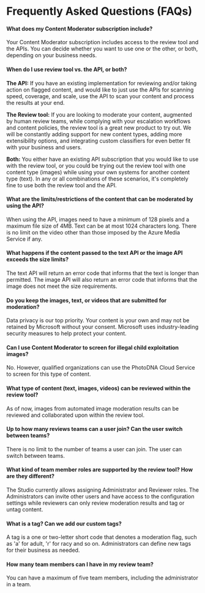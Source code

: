 <!-- 
NavPath: Content Moderator
LinkLabel: API Reference
Url: content-moderator/documentation/faq
Weight: 152
-->

# Frequently Asked Questions (FAQs) #

#### What does my Content Moderator subscription include? ####
Your Content Moderator subscription includes access to the review tool and the APIs. You can decide whether you want to use one or the other, or both, depending on your business needs.

#### When do I use review tool vs. the API, or both? ####
**The API:** If you have an existing implementation for reviewing and/or taking action on flagged content, and would like to just use the APIs for scanning speed, coverage, and scale, use the API to scan your content and process the results at your end.

**The Review tool:** If you are looking to moderate your content, augmented by human review teams, while complying with your escalation workflows and content policies, the review tool is a great new product to try out. We will be constantly adding support for new content types, adding more extensibility options, and integrating custom classifiers for even better fit with your business and users.

**Both:** You either have an existing API subscription that you would like to use with the review tool, or you could be trying out the review tool with one content type (images) while using your own systems for another content type (text). In any or all combinations of these scenarios, it's completely fine to use both the review tool and the API. 

#### What are the limits/restrictions of the content that can be moderated by using the API? ####
When using the API, images need to have a minimum of 128 pixels and a maximum file size of 4MB. Text can be at most 1024 characters long. There is no limit on the video other than those imposed by the Azure Media Service if any.

#### What happens if the content passed to the text API or the image API exceeds the size limits? ####
The text API will return an error code that informs that the text is longer than permitted. The image API will also return an error code that informs that the image does not meet the size requirements.

#### Do you keep the images, text, or videos that are submitted for moderation? ####
Data privacy is our top priority. Your content is your own and may not be retained by Microsoft without your consent. Microsoft uses industry-leading security measures to help protect your content.

#### Can I use Content Moderator to screen for illegal child exploitation images? ####
No. However, qualified organizations can use the PhotoDNA Cloud Service to screen for this type of content.

#### What type of content (text, images, videos) can be reviewed within the review tool? ####
As of now, images from automated image moderation results can be reviewed and collaborated upon within the review tool.

#### Up to how many reviews teams can a user join? Can the user switch between teams? ####
There is no limit to the number of teams a user can join. The user can switch between teams.

#### What kind of team member roles are supported by the review tool? How are they different? ####
The Studio currently allows assigning Administrator and Reviewer roles. The Administrators can invite other users and have access to the configuration settings while reviewers can only review moderation results and tag or untag content.

#### What is a tag? Can we add our custom tags? ####
A tag is a one or two-letter short code that denotes a moderation flag, such as 'a' for adult, 'r' for racy and so on. Administrators can define new tags for their business as needed.

#### How many team members can I have in my review team? ####
You can have a maximum of five team members, including the administrator in a team.
